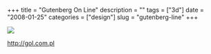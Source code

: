 +++
title = "Gutenberg On Line"
description = ""
tags = ["3d"]
date = "2008-01-25"
categories = ["design"]
slug = "gutenberg-line"
+++


 

  <div id="screens-thumbs" class="clearfix">
    <div class="txt-center" id="design-submission"><a href="http://gol.com.pl/"><img id='bluga-thumbnail-1084' class='bluga-thumbnail large' src='http://media.konigi.com/bluga/
wt47f281fe7c1d8_0.jpg'/></a></div>  
  </div>   
<p><a href="http://gol.com.pl/">http://gol.com.pl</a></p>




